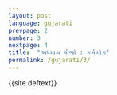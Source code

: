 ```yaml
---
layout: post
language: gujarati
prevpage: 2
number: 3
nextpage: 4
title:  "અધ્યાય ત્રીજો : કર્મયોગ"
permalink: /gujarati/3/
---
```


{{site.deftext}}